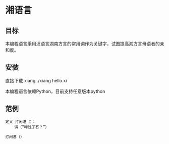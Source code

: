 # 湘语言

## 目标
本编程语言采用汉语言湖南方言的常用词作为关键字，试图提高湘方言母语者的亲和度。

## 安装
直接下载 xiang
./xiang hello.xi

本编程语言依赖Python，目前支持任意版本python

## 范例

```
定义 打闲港（）：
    讲（“呷过了冇？”）

打闲港（）
```

